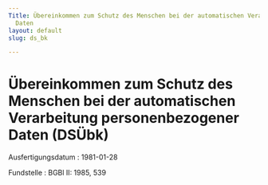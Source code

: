```yaml
---
Title: Übereinkommen zum Schutz des Menschen bei der automatischen Verarbeitung personenbezogener
  Daten
layout: default
slug: ds_bk

---
```


# Übereinkommen zum Schutz des Menschen bei der automatischen Verarbeitung personenbezogener Daten (DSÜbk)

Ausfertigungsdatum
:   1981-01-28

Fundstelle
:   BGBl II: 1985, 539


